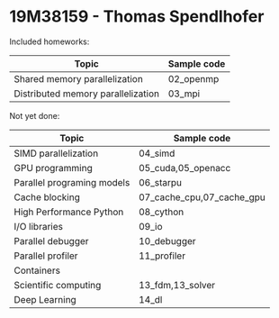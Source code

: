 # 19M38159 - Thomas Spendlhofer

Included homeworks:

| Topic                                | Sample code               |
| ------------------------------------ | ------------------------- |
| Shared memory parallelization        | 02_openmp                 |
| Distributed memory parallelization   | 03_mpi                    |


Not yet done:

| Topic                                | Sample code               |
| ------------------------------------ | ------------------------- |
| SIMD parallelization                 | 04_simd                   |
| GPU programming                      | 05_cuda,05_openacc        |
| Parallel programing models           | 06_starpu                 |
| Cache blocking                       | 07_cache_cpu,07_cache_gpu |
| High Performance Python              | 08_cython                 |
| I/O libraries                        | 09_io                     |
| Parallel debugger                    | 10_debugger               |
| Parallel profiler                    | 11_profiler               |
| Containers                           |                           |
| Scientific computing                 | 13_fdm,13_solver          |
| Deep Learning                        | 14_dl                     |
